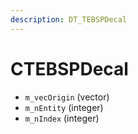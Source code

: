 ```yaml
---
description: DT_TEBSPDecal
---
```


# CTEBSPDecal


* `m_vecOrigin` (vector)
* `m_nEntity` (integer)
* `m_nIndex` (integer)